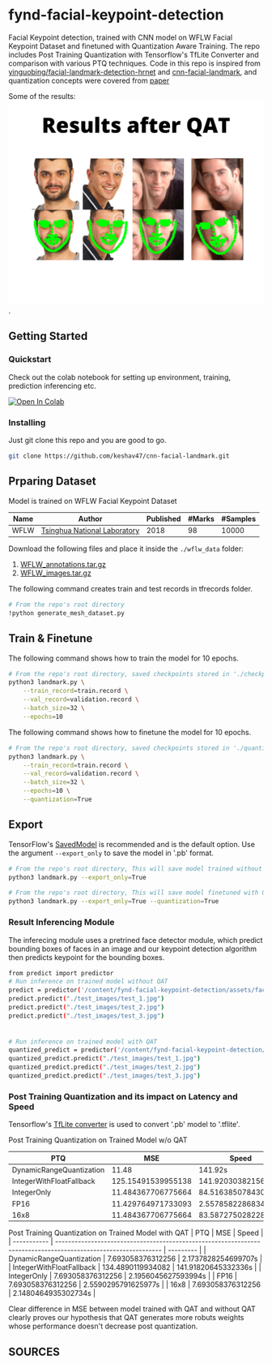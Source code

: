 
# fynd-facial-keypoint-detection

Facial Keypoint detection, trained with CNN model on WFLW Facial Keypoint Dataset and finetuned with Quantization Aware Training. The repo includes Post Training Quantization with Tensorflow's TfLite Converter and comparison with various PTQ techniques. Code in this repo is inspired from [yinguobing/facial-landmark-detection-hrnet](https://github.com/yinguobing/facial-landmark-detection-hrnet) and [cnn-facial-landmark](https://github.com/yinguobing/cnn-facial-landmark), and quantization concepts were covered from [paper](https://arxiv.org/pdf/2106.08295.pdf)

Some of the results: ![result](test_images/result.png).
## Getting Started
### Quickstart
Check out the colab notebook for setting up environment, training, prediction inferencing etc.

[![Open In Colab](https://colab.research.google.com/assets/colab-badge.svg)](https://colab.research.google.com/drive/1GYu-SvQYqhCd2CWj64J6kDuMV9_xep27?usp=sharing)

### Installing

Just git clone this repo and you are good to go.

```bash
git clone https://github.com/keshav47/cnn-facial-landmark.git
```

## Prparing Dataset
Model is trained on WFLW Facial Keypoint Dataset

| Name        | Author                                                                                                         | Published | #Marks | #Samples |
| ----------- | -------------------------------------------------------------------------------------------------------------- | --------- | ------ | -------- |
| WFLW        | [Tsinghua National Laboratory](https://wywu.github.io/projects/LAB/WFLW.html)                                  | 2018      | 98     | 10000    |

Download the following files and place it inside the `./wflw_data` folder: 
1) [WFLW_annotations.tar.gz](https://drive.google.com/file/d/1-1NqSgYx55cZCUYWGDDiiTGeT6_BN57S/view?usp=sharing)
2) [WFLW_images.tar.gz](https://drive.google.com/file/d/1-1UlzCvhCYOr1bpIWZ9YeQExKN-igXgS/view?usp=sharing) 

The following command creates train and test records in tfrecords folder.
```bash
# From the repo's root directory
!python generate_mesh_dataset.py
```
## Train & Finetune

The following command shows how to train the model for 10 epochs.

```bash
# From the repo's root directory, saved checkpoints stored in './checkpoints' directory
python3 landmark.py \
    --train_record=train.record \
    --val_record=validation.record \
    --batch_size=32 \
    --epochs=10
```

The following command shows how to finetune the model for 10 epochs.

```bash
# From the repo's root directory, saved checkpoints stored in './quantized_checkpoints' directory
python3 landmark.py \
    --train_record=train.record \
    --val_record=validation.record \
    --batch_size=32 \
    --epochs=10 \
    --quantization=True
```


## Export

TensorFlow's [SavedModel](https://www.tensorflow.org/guide/saved_model) is recommended and is the default option. Use the argument `--export_only` to save the model in '.pb' format.

```bash
# From the repo's root directory, This will save model trained without QAT to './exported' directory
python3 landmark.py --export_only=True
```

```bash
# From the repo's root directory, This will save model finetuned with QAT to './exported_quantized' directory
python3 landmark.py --export_only=True --quantization=True
```
### Result Inferencing Module
The inferecing module uses a pretrined face detector module, which predict bounding boxes of faces in an image and our keypoint detection algorithm then predicts keypoint for the bounding boxes.

```bash
from predict import predictor
# Run inference on trained model without QAT
predict = predictor('/content/fynd-facial-keypoint-detection/assets/face_model','/content/fynd-facial-keypoint-detection/exported')
predict.predict("./test_images/test_1.jpg")
predict.predict("./test_images/test_2.jpg")
predict.predict("./test_images/test_3.jpg")


# Run inference on trained model with QAT
quantized_predict = predictor('/content/fynd-facial-keypoint-detection/assets/face_model','/content/fynd-facial-keypoint-detection/exported_quantized')
quantized_predict.predict("./test_images/test_1.jpg")
quantized_predict.predict("./test_images/test_2.jpg")
quantized_predict.predict("./test_images/test_3.jpg")
```

### Post Training Quantization and its impact on Latency and Speed

Tensorflow's [TfLite converter](https://www.tensorflow.org/model_optimization/guide/quantization/training_example#create_quantized_model_for_tflite_backend) is used to convert '.pb' model to '.tflite'.


Post Training Quantization on Trained Model w/o QAT

| PTQ        | MSE                                                                                                         | Speed | 
| ----------- | -------------------------------------------------------------------------------------------------------------- | --------- |
| DynamicRangeQuantization | 11.48 | 141.92s |
| IntegerWithFloatFallback | 125.15491539955138 | 141.92030382156372s |
| IntegerOnly | 11.484367706775664 | 84.51638507843018s |
| FP16 | 11.429764971733093 | 2.5578582286834717s |
| 16x8 | 11.484367706775664 | 83.58727502822876s |


Post Training Quantization on Trained Model with QAT
| PTQ        | MSE                                                                                                         | Speed | 
| ----------- | -------------------------------------------------------------------------------------------------------------- | --------- |
| DynamicRangeQuantization | 7.693058376312256 | 2.1737828254699707s |
| IntegerWithFloatFallback | 134.4890119934082 | 141.91820645332336s |
| IntegerOnly | 7.693058376312256 | 2.1956045627593994s |
| FP16 | 7.693058376312256 | 2.5590295791625977s |
| 16x8 | 7.693058376312256 | 2.1480464935302734s |


Clear difference in MSE between model trained with QAT and without QAT clearly proves our hypothesis that QAT generates more robuts weights whose performance doesn't decrease post quantization.   

## SOURCES
